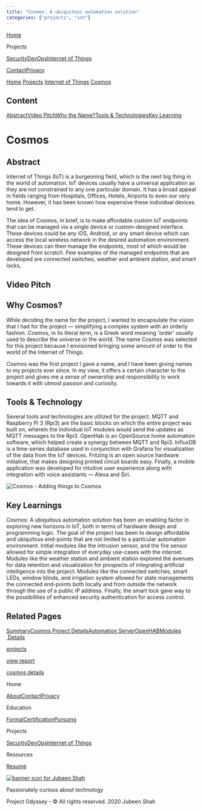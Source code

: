 ```yaml
---
title: "Cosmos: A ubiquitous automation solution"
categories: ["projects", "iot"]
---     
```

[Home](../../project-odyssey/index.markdown)

Projects

[Security](../../projects/01-security.markdown)[DevOps](../../projects/02-devops.markdown)[Internet of Things](../../projects/03-iot.markdown)

[Contact](mailto:jnshah2@ncsu.edu)[Privacy](../../project-odyssey/privacy.markdown)

[Home](../../project-odyssey/index.markdown)
[Projects](../../project-odyssey/projects.markdown)
[Internet of Things](../../projects/03-iot.markdown)
[Cosmos](2017-11-02-cosmos.markdown)

Content
-------

[Abstract](#abstract)[Video Pitch](#video-pitch)[Why the Name?](#cosmos-name)[Tools & Technologies](#tools-and-technology)[Key Learning](#key-learning)

Cosmos
======

Abstract
--------

Internet of Things (IoT) is a burgeoning field, which is the next big thing in the world of automation. IoT devices usually have a universal application as they are not constrained to any one particular domain. It has a broad appeal in fields ranging from Hospitals, Offices, Hotels, Airports to even our very home. However, it has been known how expensive these individual devices tend to get.  
  
The idea of Cosmos, in brief, is to make affordable custom IoT endpoints that can be managed via a single device or custom-designed interface. These devices could be any iOS, Android, or any smart device which can access the local wireless network in the desired automation environment. These devices can then manage the endpoints, most of which would be designed from scratch. Few examples of the managed endpoints that are developed are connected switches, weather and ambient station, and smart locks,

Video Pitch
-----------

Why Cosmos?
-----------

While deciding the name for the project, I wanted to encapsulate the vision that I had for the project — simplifying a complex system with an orderly fashion. Cosmos, in its literal term, is a Greek word meaning 'order' usually used to describe the universe or the world. The name Cosmos was selected for this project because I envisioned bringing some amount of order to the world of the Internet of Things.  
  
Cosmos was the first project I gave a name, and I have been giving names to my projects ever since. In my view, it offers a certain character to the project and gives me a sense of ownership and responsibility to work towards it with utmost passion and curiosity.

Tools & Technology
------------------

Several tools and technologies are utilized for the project. MQTT and Raspberry Pi 3 (Rpi3) are the basic blocks on which the entire project was built on, wherein the individual IoT modules would send the updates as MQTT messages to the Rpi3. OpenHab is an OpenSource home automation software, which helped create a synergy between MQTT and Rpi3. InfluxDB is a time-series database used in conjunction with Grafana for visualization of the data from the IoT devices. Fritzing is an open source hardware initiative, that makes designing printed circuit boards easy. Finally, a mobile application was developed for intuitive user experience along with integration with voice assistants — Alexa and Siri.

![Cosmos - Adding things to Cosmos](https://project-odyssey.s3.us-east-2.amazonaws.com/4fb1da2f8593b7d902b8a24068b9aceb.png)

Key Learnings
-------------

Cosmos: A ubiquitous automation solution has been an enabling factor in exploring new horizons in IoT, both in terms of hardware design and programming logic. The goal of the project has been to design affordable and ubiquitous end-points that are not limited to a particular automation environment. Initial modules like the intrusion sensor, and the fire sensor allowed for simple integration of everyday use-cases with the internet. Modules like the weather station and ambient station explored the avenues for data retention and visualization for prospects of integrating artificial intelligence into the project. Modules like the connected switches, smart LEDs, window blinds, and irrigation system allowed for state managements the connected end-points both locally and from outside the network through the use of a public IP address. Finally, the smart lock gave way to the possibilities of enhanced security authentication for access control.

Related Pages
-------------

[Summary](2017-11-02-cosmos.markdown)[Cosmos Project Details](../projects/iot/cosmos/2017-11-02-cosmos-01-project-details.markdown)[Automation Server](../projects/iot/cosmos/2017-11-02-cosmos-02-automation-server.markdown)[OpenHAB](../projects/iot/cosmos/2017-11-02-cosmos-03-openhab.markdown)[Modules  Details](../projects/iot/cosmos/2017-11-02-cosmos-04-modules.markdown)

[projects](../../project-odyssey/projects.markdown)

[view report](https://project-odyssey.s3.us-east-2.amazonaws.com/Odyssey-Resources/Projects/Cosmos/D3C319827A97C2D9EB8A5FBDC80A76D4.pdf)

[cosmos details](../projects/iot/cosmos/2017-11-02-cosmos-01-project-details.markdown)

Home

[About](../../project-odyssey/index.markdown)[Contact](mailto:jnshah2@ncsu.edu)[Privacy](../project-odyssey/privacy.markdown)

Education

[Formal](../../project-odyssey/education/formal.markdown)[Certification](../../project-odyssey/education/certifications.markdown)[Pursuing](../../project-odyssey/education/pursuing.markdown)

Projects

[Security](../../_posts/2023-11-11-security.markdown)[DevOps](../../_posts/2020-06-06-devops.markdown)[Internet of Things](../../_posts/2017-11-02-iot.markdown)

Resources

[Resumé](https://project-odyssey.s3.us-east-2.amazonaws.com/Odyssey-Resources/Resume/JubeenShah-Resume.pdf)

[![banner icon for Jubeen Shah](https://project-odyssey.s3.us-east-2.amazonaws.com/d130db536435d20d7579fafb511ca245.svg)](../../project-odyssey/index.markdown)

Passionately curious about technology

Project Odyssey - © All rights reserved. 2020 Jubeen Shah